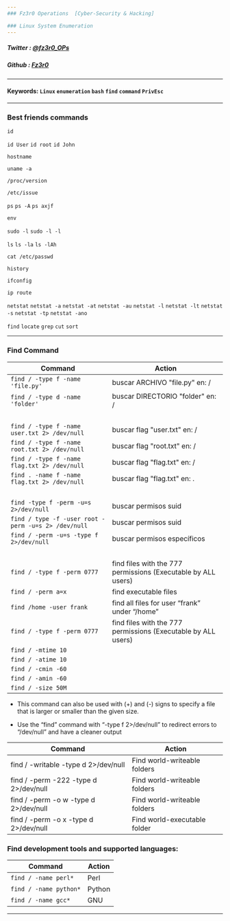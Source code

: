 ```yaml
---
### Fz3r0 Operations  [Cyber-Security & Hacking]

### Linux System Enumeration
---
```



##### Twitter  : [@fz3r0_OPs](https://twitter.com/Fz3r0_OPs) 
##### Github  : [Fz3r0](https://github.com/fz3r0) 

---

#### Keywords: `Linux` `enumeration` `bash` `find` `command` `PrivEsc`
---

### Best friends commands

`id`

`id User`
`id root`
`id John`

`hostname`

`uname -a`

`/proc/version`

`/etc/issue`

`ps`
`ps -A`
`ps axjf`

`env`

`sudo -l` 
`sudo -l -l`

`ls` 
`ls -la`
`ls -lAh`

`cat /etc/passwd`

`history`

`ifconfig`

`ip route`

`netstat`
`netstat -a`
`netstat -at`
`netstat -au`
`netstat -l`
`netstat -lt`
`netstat -s`
`netstat -tp`
`netstat -ano`

`find`
`locate`
`grep`
`cut`
`sort`

---

### Find Command

| Command                                         | Action                 |  
|-------------------------------------------------|------------------------|
|`find / -type f -name 'file.py'`                 |buscar ARCHIVO "file.py" en: /  |
|`find / -type d -name 'folder'`                  |buscar DIRECTORIO "folder" en: /|
|‎  |‎  |
|`find / -type f -name user.txt 2> /dev/null`     | buscar flag "user.txt" en: /|
|`find / -type f -name root.txt 2> /dev/null`     | buscar flag "root.txt" en: /|
|`find / -type f -name flag.txt 2> /dev/null`     | buscar flag "flag.txt" en: /|
|`find . -name f -name flag.txt 2> /dev/null`     | buscar flag "flag.txt" en: .|
|‎  |‎  |
|`find -type f -perm -u=s 2>/dev/null`              | buscar permisos suid        |
|`find / type -f -user root -perm -u=s 2> /dev/null`| buscar permisos suid        | 
|`find / -perm -u=s -type f 2>/dev/null`            | buscar permisos específicos |
|‎  |‎  |
|`find / -type f -perm 0777`     | find files with the 777 permissions (Executable by ALL users)|
|`find / -perm a=x`              | find executable files|
|`find /home -user frank`        | find all files for user “frank” under “/home”        |
|`find / -type f -perm 0777`     | find files with the 777 permissions (Executable by ALL users)|
|`find / -mtime 10`|             | find files that were modified in the last 10 days    |
|`find / -atime 10`|             | find files that were accessed in the last 10 day     |
|`find / -cmin -60`|             | find files changed within the last hour (60 minutes) |
|`find / -amin -60`|             | find files accesses within the last hour (60 minutes)|
|`find / -size 50M`|             | find files with a 50 MB size|

- This command can also be used with (+) and (-) signs to specify a file that is larger or smaller than the given size.

- Use the “find” command with “-type f 2>/dev/null” to redirect errors to “/dev/null” and have a cleaner output

| Command                      | Action                                     |  
|------------------------------|--------------------------------------------|
|find / -writable -type d 2>/dev/null |       Find world-writeable folders  |
|find / -perm -222 -type d 2>/dev/null|       Find world-writeable folders  |
|find / -perm -o w -type d 2>/dev/null|       Find world-writeable folders  |
|find / -perm -o x -type d 2>/dev/null|       Find world-executable folder  |


### Find development tools and supported languages:

| Command                      | Action                                     |  
|------------------------------|--------------------------------------------|
|`find / -name perl*`   |  Perl   |
|`find / -name python*` |  Python |
|`find / -name gcc*`    |  GNU    |

---

